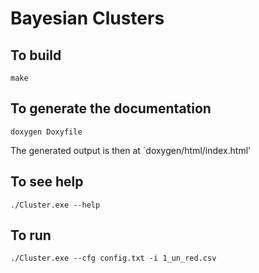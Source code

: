 # Bayesian Clusters

## To build
```
make
```

## To generate the documentation
```
doxygen Doxyfile
```

The generated output is then at `doxygen/html/index.html'


## To see help
```
./Cluster.exe --help
```
## To run
```
./Cluster.exe --cfg config.txt -i 1_un_red.csv
```
